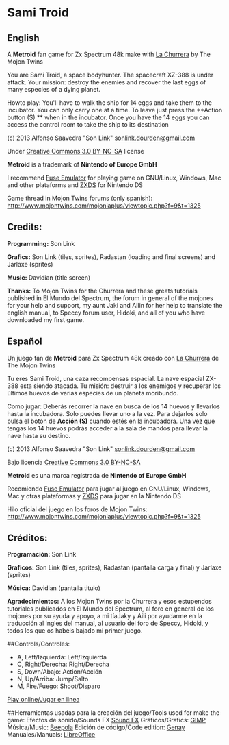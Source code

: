 # Sami Troid

## English

A **Metroid** fan game for Zx Spectrum 48k make with [La Churrera](http://www.mojontwins.com/juegos_mojonos/la-churrera/) by The Mojon Twins

You are Sami Troid, a space bodyhunter. The spacecraft XZ-388 is under attack. Your mission: destroy the enemies and recover the last eggs of many especies of a dying planet.

Howto play:
You'll have to walk the ship for 14 eggs and take them to the incubator. You can only carry one at a time. To leave just press the **Action button (S) ** when in the incubator. Once you have the 14 eggs you can access the control room to take the ship to its destination

(c) 2013 Alfonso Saavedra "Son Link" <sonlink.dourden@gmail.com>

Under [Creative Commons 3.0 BY-NC-SA](http://creativecommons.org/licenses/by-nc-sa/3.0/) license

**Metroid** is a trademark of **Nintendo of Europe GmbH**

I recommend [Fuse Emulator](http://fuse-emulator.sourceforge.net/) for playing game on GNU/Linux, Windows, Mac and other plataforms and [ZXDS](http://zxds.raxoft.cz/) for Nintendo DS

Game thread in Mojon Twins forums (only spanish): <http://www.mojontwins.com/mojoniaplus/viewtopic.php?f=9&t=1325>

## Credits:
**Programming:** Son Link

**Grafics:** Son Link (tiles, sprites), Radastan (loading and final screens) and Jarlaxe (sprites)

**Music:** Davidian (title screen)

**Thanks:** To Mojon Twins for the Churrera and these greats tutorials published in El Mundo del Spectrum, the forum in general of the mojones for your help and support, my aunt Jaki and Ailin for her help to translate the english manual, to Speccy forum user, Hidoki, and all of you who have downloaded my first game.

## Español
Un juego fan de **Metroid** para Zx Spectrum 48k creado con [La Churrera](http://www.mojontwins.com/juegos_mojonos/la-churrera/) de The Mojon Twins

Tu eres Sami Troid, una caza recompensas espacial. La nave espacial ZX-388 esta siendo atacada. Tu misión: destruir a los enemigos y recuperar los últimos huevos de varias especies de un planeta moribundo.

Como jugar: Deberás recorrer la nave en busca de los 14 huevos y llevarlos hasta la incubadora. Solo puedes llevar uno a la vez. Para dejarlos solo pulsa el botón de **Acción (S)** cuando estés en la incubadora. Una vez que tengas los 14 huevos podrás acceder a la sala de mandos para llevar la nave hasta su destino.

(c) 2013 Alfonso Saavedra "Son Link" <sonlink.dourden@gmail.com>

Bajo licencia [Creative Commons 3.0 BY-NC-SA](http://creativecommons.org/licenses/by-nc-sa/3.0/)

**Metroid** es una marca registrada de **Nintendo of Europe GmbH**

Recomiendo [Fuse Emulator](http://fuse-emulator.sourceforge.net/) para jugar al juego en GNU/Linux, Windows, Mac y otras plataformas y [ZXDS](http://zxds.raxoft.cz/) para jugar en la Nintendo DS

Hilo oficial del juego en los foros de Mojon Twins: <http://www.mojontwins.com/mojoniaplus/viewtopic.php?f=9&t=1325>

## Créditos:

**Programación:** Son Link

**Graficos:** Son Link (tiles, sprites), Radastan (pantalla carga y final) y Jarlaxe (sprites)

**Música:** Davidian (pantalla titulo)

**Agradecimientos:** A los Mojon Twins por la Churrera y esos estupendos tutoriales publicados en El Mundo del Spectrum, al foro en general de los mojones por su ayuda y apoyo, a mi tíaJaky y Aili por ayudarme en la traducción al ingles del manual, al usuario del foro de Speccy, Hidoki, y todos los que os habéis bajado mi primer juego.

##Controls/Controles:

* A, Left/Izquierda: Left/Izquierda
* C, Right/Derecha: Right/Derecha
* S, Down/Abajo: Action/Acción
* N, Up/Arriba: Jump/Salto
* M, Fire/Fuego: Shoot/Disparo

[Play online/Jugar en linea](http://torinak.com/qaop#l=https://dl.dropboxusercontent.com/u/58286032/churrera/sami.tap)

##Herramientas usadas para la creación del juego/Tools used for make the game:
Efectos de sonido/Sounds FX [Sound FX](http://www.worldofspectrum.org/infoseekid.cgi?id=0011124)
Gráficos/Grafics: [GIMP](http://www.gimp.org/)
Música/Music: [Beepola](http://freestuff.grok.co.uk/beepola)
Edición de código/Code edition: [Genay](http://www.geany.org)
Manuales/Manuals: [LibreOffice](http://www.libreoffice.org)
